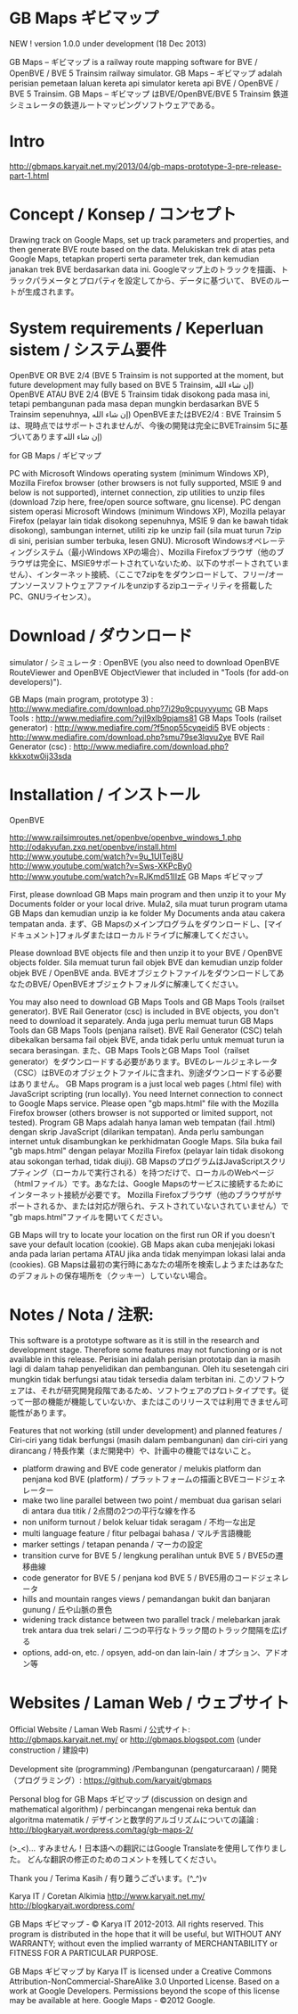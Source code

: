 GB Maps ギビマップ
==================
NEW ! version 1.0.0 under development (18 Dec 2013)


GB Maps – ギビマップ is a railway route mapping software for BVE / OpenBVE / BVE 5 Trainsim railway simulator.
GB Maps – ギビマップ adalah perisian pemetaan laluan kereta api simulator kereta api BVE / OpenBVE / BVE 5 Trainsim.
GB Maps – ギビマップ はBVE/OpenBVE/BVE 5 Trainsim 鉄道シミュレータの鉄道ルートマッピングソフトウェアである。

Intro
=====
http://gbmaps.karyait.net.my/2013/04/gb-maps-prototype-3-pre-release-part-1.html


Concept / Konsep / コンセプト
=============================
Drawing track on Google Maps, set up track parameters and properties, and then generate BVE route based on the data.
Melukiskan trek di atas peta Google Maps, tetapkan properti serta parameter trek, dan kemudian janakan trek BVE berdasarkan data ini.
Googleマップ上のトラックを描画、トラックパラメータとプロパティを設定してから、データに基づいて、
BVEのルートが生成されます。


System requirements / Keperluan sistem / システム要件
=====================================================
OpenBVE OR BVE 2/4 (BVE 5 Trainsim is not supported at the moment, but future development may fully based on BVE 5 Trainsim, إن شاء الله)
OpenBVE ATAU BVE 2/4 (BVE 5 Trainsim tidak disokong pada masa ini, tetapi pembangunan pada masa depan mungkin
berdasarkan BVE 5 Trainsim sepenuhnya, إن شاء الله)
OpenBVEまたはBVE2/4 : BVE Trainsim 5は、現時点ではサポートされませんが、今後の開発は完全にBVETrainsim 5に基づいてありますإن شاء الله)


for GB Maps / ギビマップ

PC with Microsoft Windows operating system (minimum Windows XP), Mozilla Firefox browser (other browsers is not fully supported, MSIE 9 and below is not supported), internet connection, zip utilities to unzip files (download 7zip here, free/open source software, gnu license).
PC dengan sistem operasi Microsoft Windows (minimum Windows XP), Mozilla pelayar Firefox (pelayar lain tidak disokong sepenuhnya, MSIE 9 dan ke bawah tidak disokong), sambungan internet, utiliti zip ke unzip fail (sila muat turun 7zip di sini, perisian sumber terbuka, lesen GNU).
Microsoft Windowsオペレーティングシステム（最小Windows XPの場合）、Mozilla Firefoxブラウザ（他のブラウザは完全に、MSIE9サポートされていないため、以下のサポートされていません）、インターネット接続、（ここで7zipををダウンロードして、フリー/オープンソースソフトウェアファイルをunzipするzipユーティリティを搭載したPC、GNUライセンス）。
 

Download / ダウンロード
=======================
simulator / シミュレータ : OpenBVE (you also need to download OpenBVE RouteViewer and OpenBVE ObjectViewer that included in "Tools (for add-on developers)").


GB Maps (main program, prototype 3) : http://www.mediafire.com/download.php?7i29p9cpuyvyumc
GB Maps Tools : http://www.mediafire.com/?yjl9xlb9pjams81
GB Maps Tools (railset generator) : http://www.mediafire.com/?f5nop55cyqeidi5
BVE objects : http://www.mediafire.com/download.php?smu79se3lqvu2ye
BVE Rail Generator (csc) : http://www.mediafire.com/download.php?kkkxotw0ij33sda



Installation / インストール
===========================
OpenBVE

http://www.railsimroutes.net/openbve/openbve_windows_1.php
http://odakyufan.zxq.net/openbve/install.html
http://www.youtube.com/watch?v=9u_1UITej8U
http://www.youtube.com/watch?v=Sws-XKPcBy0
http://www.youtube.com/watch?v=RJKmd51IIzE
GB Maps  ギビマップ

First, please download GB Maps main program and then unzip it to your My Documents folder or your local drive.
Mula2, sila muat turun program utama GB Maps dan kemudian unzip ia ke folder My Documents anda atau cakera tempatan anda.
まず、GB Mapsのメインプログラムをダウンロードし、[マイドキュメント]フォルダまたはローカルドライブに解凍してください。

Please download BVE objects file and then unzip it to your BVE / OpenBVE objects folder.
Sila memuat turun fail objek BVE dan kemudian unzip folder objek BVE / OpenBVE anda.
BVEオブジェクトファイルをダウンロードしてあなたのBVE/ OpenBVEオブジェクトフォルダに解凍してください。

You may also need to download GB Maps Tools and GB Maps Tools (railset generator). BVE Rail Generator (csc) is included in BVE objects, you don't need to download it separately.
Anda juga perlu memuat turun GB Maps Tools dan GB Maps Tools (penjana railset). BVE Rail Generator (CSC) telah dibekalkan bersama fail objek BVE, anda tidak perlu untuk memuat turun ia secara berasingan.
また、GB Maps ToolsとGB Maps Tool（railset generator）をダウンロードする必要があります。BVEのレールジェネレータ（CSC）はBVEのオブジェクトファイルに含まれ、別途ダウンロードする必要はありません。
GB Maps program is a just local web pages (.html file) with JavaScript scripting (run locally). You need Internet connection to connect to Google Maps service. Please open "gb maps.html" file with the Mozilla Firefox browser (others browser is not supported or limited support, not tested).
Program GB Maps adalah hanya laman web tempatan (fail .html) dengan skrip JavaScript (dilarikan tempatan). Anda perlu sambungan internet untuk disambungkan ke perkhidmatan Google Maps. Sila buka fail "gb maps.html" dengan pelayar Mozilla Firefox (pelayar lain tidak disokong atau sokongan terhad, tidak diuji).
GB MapsのプログラムはJavaScriptスクリプティング（ローカルで実行される）を持つだけで、ローカルのWebページ（htmlファイル）です。あなたは、Google Mapsのサービスに接続するためにインターネット接続が必要です。 Mozilla Firefoxブラウザ（他のブラウザがサポートされるか、または対応が限られ、テストされていないされていません）で "gb maps.html"ファイルを開いてください。

GB Maps will try to locate your location on the first run OR if you doesn't save your default location (cookie).
GB Maps akan cuba menjejaki lokasi anda pada larian pertama ATAU jika anda tidak menyimpan lokasi lalai anda (cookies).
GB Mapsは最初の実行時にあなたの場所を検索しようまたはあなたのデフォルトの保存場所を（クッキー）していない場合。


Notes / Nota / 注釈:
====================
This software is a prototype software as it is still in the research and development stage. Therefore some features may not functioning or is not available in this release.
Perisian ini adalah perisian prototaip dan ia masih lagi di dalam tahap penyelidikan dan pembangunan. Oleh itu sesetengah ciri mungkin tidak berfungsi atau tidak tersedia dalam terbitan ini.
このソフトウェアは、それが研究開発段階であるため、ソフトウェアのプロトタイプです。従って一部の機能が機能していないか、またはこのリリースでは利用できません可能性があります。

Features that not working (still under development) and planned features /
Ciri-ciri yang tidak berfungsi (masih dalam pembangunan) dan ciri-ciri yang dirancang /
特長作業（まだ開発中）や、計画中の機能ではないこと。

- platform drawing and BVE code generator / melukis platform dan penjana kod BVE (platform) / プラットフォームの描画とBVEコードジェネレーター
- make two line parallel between two point / membuat dua garisan selari di antara dua titik / 2点間の2つの平行な線を作る
- non uniform turnout / belok keluar tidak seragam / 不均一な出足
- multi language feature / fitur pelbagai bahasa / マルチ言語機能
- marker settings / tetapan penanda / マーカの設定
- transition curve for BVE 5 / lengkung peralihan untuk BVE 5 / BVE5の遷移曲線
- code generator for BVE 5 / penjana kod BVE 5 / BVE5用のコードジェネレータ
- hills and mountain ranges views / pemandangan bukit dan banjaran gunung / 丘や山脈の景色
- widening track distance between two parallel track / melebarkan jarak trek antara dua trek selari / 二つの平行なトラック間のトラック間隔を広げる
- options, add-on, etc. / opsyen, add-on dan lain-lain / オプション、アドオン等
 

Websites / Laman Web /  ウェブサイト
====================================
Official Website / Laman Web Rasmi / 公式サイト: 
http://gbmaps.karyait.net.my/ or http://gbmaps.blogspot.com (under construction / 建設中)

Development site (programming) /Pembangunan (pengaturcaraan) / 開発（プログラミング）: 
https://github.com/karyait/gbmaps

Personal blog for GB Maps ギビマップ (discussion on design and mathematical algorithm) / 
perbincangan mengenai reka bentuk dan algoritma matematik / デザインと数学的アルゴリズムについての議論 : 
http://blogkaryait.wordpress.com/tag/gb-maps-2/



(>_<)... すみません！日本語への翻訳にはGoogle Translateを使用して作りました。
どんな翻訳の修正のためのコメントを残してください。

 

Thank you / Terima Kasih / 有り難うございます。(^_^)v



Karya IT / Coretan Alkimia
http://www.karyait.net.my/
http://blogkaryait.wordpress.com/
 

GB Maps ギビマップ - © Karya IT 2012-2013. All rights reserved. This program is distributed in the hope that
it will be useful, but WITHOUT ANY WARRANTY; without even the implied warranty of MERCHANTABILITY or FITNESS 
FOR A PARTICULAR PURPOSE.

GB Maps ギビマップ by Karya IT is licensed under a Creative Commons Attribution-NonCommercial-ShareAlike 3.0 Unported License. 
Based on a work at Google Developers. Permissions beyond the scope of this license may be available at here. 
Google Maps - ©2012 Google.
